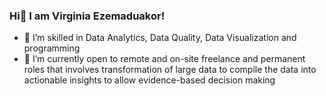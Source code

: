 ### Hi👋 I am Virginia Ezemaduakor!

- 🤔 I’m skilled in Data Analytics, Data Quality, Data Visualization and programming
- 👯 I’m currently open to remote and on-site freelance and permanent roles that involves transformation of large data to compile the data into actionable insights to allow evidence-based decision making


